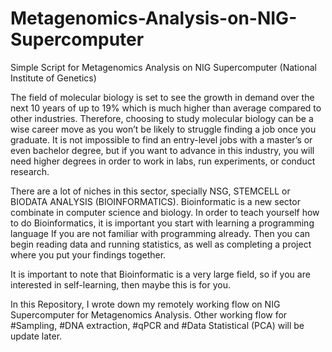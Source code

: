 # Metagenomics-Analysis-on-NIG-Supercomputer
Simple Script for Metagenomics Analysis on NIG Supercomputer (National Institute of Genetics)

The field of molecular biology is set to see the growth in demand over the next 10 years of up to 19% which is much higher than average compared to other industries. Therefore, choosing to study molecular biology can be a wise career move as you won’t be likely to struggle finding a job once you graduate. It is not impossible to find an entry-level jobs with a master’s or even bachelor degree, but if you want to advance in this industry, you will need higher degrees in order to work in labs, run experiments, or conduct research.

There are a lot of niches in this sector, specially NSG, STEMCELL or BIODATA ANALYSIS (BIOINFORMATICS). Bioinformatic is a new sector combinate in computer science and biology. In order to teach yourself how to do Bioinformatics, it is important you start with learning a programming language If you are not familiar with programming already. Then you can begin reading data and running statistics, as well as completing a project where you put your findings together.

It is important to note that Bioinformatic is a very large field, so if you are interested in self-learning, then maybe this is for you. 

In this Repository, I wrote down my remotely working flow on NIG Supercomputer for Metagenomics Analysis. Other working flow for #Sampling, #DNA extraction, #qPCR and #Data Statistical (PCA) will be update later.
